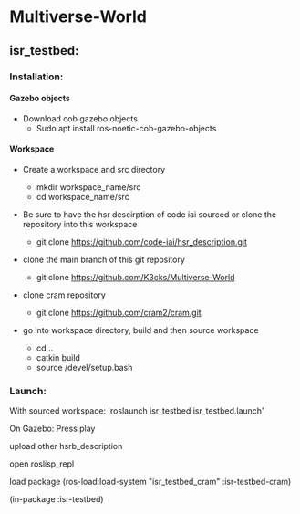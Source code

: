 # Multiverse-World


## isr_testbed:
### Installation:

#### Gazebo objects

- Download cob gazebo objects
  - Sudo apt install ros-noetic-cob-gazebo-objects 

#### Workspace
- Create a workspace and src directory
  - mkdir workspace_name/src
  - cd workspace_name/src

- Be sure to have the hsr descirption of code iai sourced or clone the repository into this workspace
  - git clone https://github.com/code-iai/hsr_description.git

- clone the main branch of this git repository
  - git clone https://github.com/K3cks/Multiverse-World
 
- clone cram repository
  - git clone https://github.com/cram2/cram.git

- go into workspace directory, build and then source workspace
  - cd ..
  - catkin build
  - source /devel/setup.bash

### Launch:

With sourced workspace: 'roslaunch isr\_testbed isr\_testbed.launch'

On Gazebo: Press play

upload other hsrb_description

open roslisp_repl

load package (ros-load:load-system "isr\_testbed\_cram" :isr-testbed-cram)

(in-package :isr-testbed)





